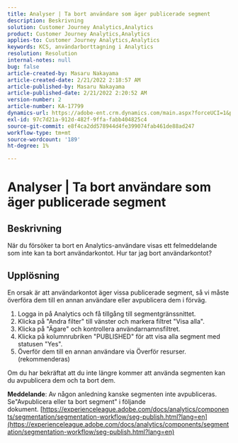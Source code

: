 ```yaml
---
title: Analyser | Ta bort användare som äger publicerade segment
description: Beskrivning
solution: Customer Journey Analytics,Analytics
product: Customer Journey Analytics,Analytics
applies-to: Customer Journey Analytics,Analytics
keywords: KCS, användarborttagning i Analytics
resolution: Resolution
internal-notes: null
bug: false
article-created-by: Masaru Nakayama
article-created-date: 2/21/2022 2:18:57 AM
article-published-by: Masaru Nakayama
article-published-date: 2/21/2022 2:20:52 AM
version-number: 2
article-number: KA-17799
dynamics-url: https://adobe-ent.crm.dynamics.com/main.aspx?forceUCI=1&pagetype=entityrecord&etn=knowledgearticle&id=d767189f-bc92-ec11-b400-000d3a58b8a1
exl-id: 97c7d21a-912d-482f-9ffa-fabb404825c4
source-git-commit: e8f4ca2dd578944d4fe399074fab461de88ad247
workflow-type: tm+mt
source-wordcount: '189'
ht-degree: 1%

---
```


# Analyser | Ta bort användare som äger publicerade segment

## Beskrivning

När du försöker ta bort en Analytics-användare visas ett felmeddelande som inte kan ta bort användarkontot. Hur tar jag bort användarkontot?

## Upplösning




En orsak är att användarkontot äger vissa publicerade segment, så vi måste överföra dem till en annan användare eller avpublicera dem i förväg.

1. Logga in på Analytics och få tillgång till segmentgränssnittet.
2. Klicka på &quot;Andra filter&quot; till vänster och markera filtret &quot;Visa alla&quot;.
3. Klicka på &quot;Ägare&quot; och kontrollera användarnamnsfiltret.
4. Klicka på kolumnrubriken &quot;PUBLISHED&quot; för att visa alla segment med statusen &quot;Yes&quot;.
5. Överför dem till en annan användare via Överför resurser. (rekommenderas)


Om du har bekräftat att du inte längre kommer att använda segmenten kan du avpublicera dem och ta bort dem.



<b>Meddelande</b>: Av någon anledning kanske segmenten inte avpubliceras. Se&quot;Avpublicera eller ta bort segment&quot; i följande dokument. [https://experienceleague.adobe.com/docs/analytics/components/segmentation/segmentation-workflow/seg-publish.html?lang=en](https://experienceleague.adobe.com/docs/analytics/components/segmentation/segmentation-workflow/seg-publish.html?lang=en)
